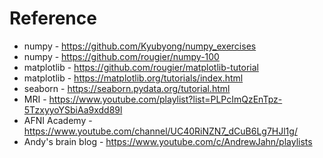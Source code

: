 # Reference

- numpy - https://github.com/Kyubyong/numpy_exercises
- numpy - https://github.com/rougier/numpy-100
- matplotlib - https://github.com/rougier/matplotlib-tutorial
- matplotlib - https://matplotlib.org/tutorials/index.html
- seaborn - https://seaborn.pydata.org/tutorial.html
- MRI - https://www.youtube.com/playlist?list=PLPcImQzEnTpz-5TzxyyoYSbiAa9xdd89l
- AFNI Academy - https://www.youtube.com/channel/UC40RiNZN7_dCuB6Lg7HJl1g/
- Andy's brain blog - https://www.youtube.com/c/AndrewJahn/playlists
